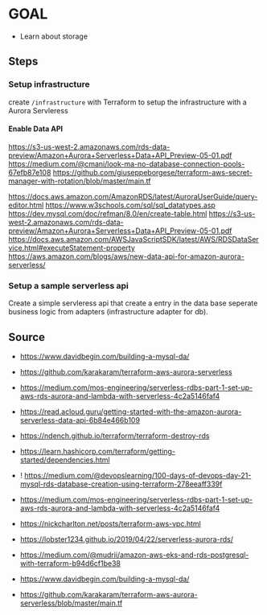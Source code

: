 # GOAL

- Learn about storage

## Steps

### Setup infrastructure

create `/infrastructure` with Terraform to setup the infrastructure with a Aurora Servleress

#### Enable Data API

https://s3-us-west-2.amazonaws.com/rds-data-preview/Amazon+Aurora+Serverless+Data+API_Preview-05-01.pdf
https://medium.com/@cmani/look-ma-no-database-connection-pools-67efb87e108
https://github.com/giuseppeborgese/terraform-aws-secret-manager-with-rotation/blob/master/main.tf

https://docs.aws.amazon.com/AmazonRDS/latest/AuroraUserGuide/query-editor.html
https://www.w3schools.com/sql/sql_datatypes.asp
https://dev.mysql.com/doc/refman/8.0/en/create-table.html
https://s3-us-west-2.amazonaws.com/rds-data-preview/Amazon+Aurora+Serverless+Data+API_Preview-05-01.pdf
https://docs.aws.amazon.com/AWSJavaScriptSDK/latest/AWS/RDSDataService.html#executeStatement-property
https://aws.amazon.com/blogs/aws/new-data-api-for-amazon-aurora-serverless/


### Setup a sample serverless api 

Create a simple servleress api that create a entry in the data base
seperate business logic from adapters (infrastructure adapter for db).

## Source

- https://www.davidbegin.com/building-a-mysql-da/
- https://github.com/karakaram/terraform-aws-aurora-serverless
- https://medium.com/mos-engineering/serverless-rdbs-part-1-set-up-aws-rds-aurora-and-lambda-with-serverless-4c2a5146faf4
- https://read.acloud.guru/getting-started-with-the-amazon-aurora-serverless-data-api-6b84e466b109


- https://ndench.github.io/terraform/terraform-destroy-rds
- https://learn.hashicorp.com/terraform/getting-started/dependencies.html
- ! https://medium.com/@devopslearning/100-days-of-devops-day-21-mysql-rds-database-creation-using-terraform-278eeaff339f
- https://medium.com/mos-engineering/serverless-rdbs-part-1-set-up-aws-rds-aurora-and-lambda-with-serverless-4c2a5146faf4
- https://nickcharlton.net/posts/terraform-aws-vpc.html
- https://lobster1234.github.io/2019/04/22/serverless-aurora-rds/
- https://medium.com/@mudrii/amazon-aws-eks-and-rds-postgresql-with-terraform-b94d6cf1be38
- https://www.davidbegin.com/building-a-mysql-da/
- https://github.com/karakaram/terraform-aws-aurora-serverless/blob/master/main.tf